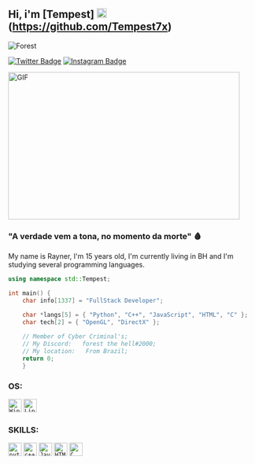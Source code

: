 ## Hi, i'm [Tempest] <img src="https://images.emojiterra.com/twitter/v13.0/128px/1f1e7-1f1f7.png" height="20px" width="20px"/> (https://github.com/Tempest7x)

<p align="left"> <img src="https://komarev.com/ghpvc/?username=Tempest7x&label=Profile%20views&color=323232&style=flat-square" alt="Forest" /> </p>

[![Twitter Badge](https://img.shields.io/badge/-Twitter-00acee?style=flat-square&logo=Twitter&logoColor=white)](https://twitter.com/raxxzin)
[![Instagram Badge](https://img.shields.io/badge/-Instagram-e4405f?style=flat-square&logo=Instagram&logoColor=white)](https://instagram.com/rayner.wts)


<img src="https://i.pinimg.com/originals/36/cc/70/36cc70325e9069671f2550a3db5073c0.gif" alt= "GIF" width="470" height="300">

### "A verdade vem a tona, no momento da morte" 🩸 

My name is Rayner, I'm 15 years old, I'm currently living in BH and I'm studying several programming languages.

```C++
using namespace std::Tempest;

int main() {
    char info[1337] = "FullStack Developer";

    char *langs[5] = { "Python", "C++", "JavaScript", "HTML", "C" };
    char tech[2] = { "OpenGL", "DirectX" };
    
    // Member of Cyber Criminal's;
    // My Discord:   forest the hell#2000;
    // My location:   From Brazil;
    return 0; 
    }
``` 
### OS:
<code><img height="27" src="https://img.shields.io/badge/Windows-0078D6?style=for-the-badge&logo=windows&logoColor=white" alt="Windows"></code>
<code><img height="27" src="https://img.shields.io/badge/Linux-FCC624?style=for-the-badge&logo=linux&logoColor=black" alt="Linux"></code>

### SKILLS:
<code><img height="27" src="https://img.shields.io/badge/Python-3776AB?style=for-the-badge&logo=python&logoColor=white" alt="python"></code>
<code><img height="27" src="https://img.shields.io/badge/C%2B%2B-00599C?style=for-the-badge&logo=c%2B%2B&logoColor=white" alt="c++"></code>
<code><img height="27" src="https://img.shields.io/badge/JavaScript-323330?style=for-the-badge&logo=javascript&logoColor=F7DF1E" alt="JavaScript"></code>
<code><img height="27" src="https://img.shields.io/badge/HTML-239120?style=for-the-badge&logo=html5&logoColor=white" alt="HTML"></code>
<code><img height="27" src="https://img.shields.io/badge/C-00599C?style=for-the-badge&logo=c&logoColor=white" alt="C"></code>

